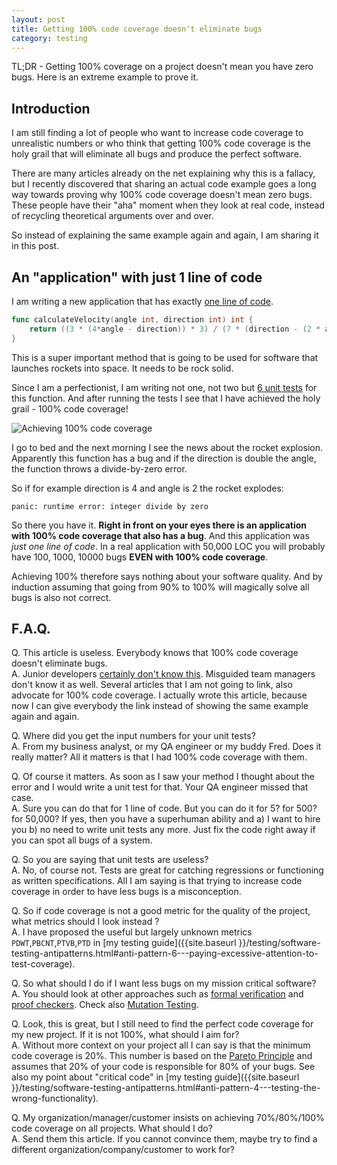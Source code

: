 ```yaml
---
layout: post
title: Getting 100% code coverage doesn't eliminate bugs
category: testing
---
```


TL;DR - Getting 100% coverage on a project doesn't mean you have zero bugs. Here is an extreme example to prove it.

## Introduction

I am still finding a lot of people who want to increase code coverage to unrealistic numbers or who think that getting 100% code coverage is the holy grail that will eliminate all bugs and produce the perfect software.

There are many articles already on the net explaining why this is a fallacy, but I recently discovered that sharing an actual code example goes a long way towards proving why 100% code coverage doesn't mean zero bugs. These people have their "aha" moment when they look at real code, instead of recycling theoretical arguments over and over.

So instead of explaining the same example again and again, I am sharing it in this post.

## An "application" with just 1 line of code

I am writing a new application that has exactly [one line of code](https://github.com/kkapelon/code-coverage-is-overrated/blob/main/velocity.go).

```go
func calculateVelocity(angle int, direction int) int {
	return ((3 * (4*angle - direction)) * 3) / (7 * (direction - (2 * angle))) * -1
}
```

This is a super important method that is going to be used for software that launches rockets into space. It needs to be rock solid.

Since I am a perfectionist, I am writing not one, not two but [6 unit tests](https://github.com/kkapelon/code-coverage-is-overrated/blob/main/velocity_test.go) for this function. 
And after running the tests I see that I have achieved the holy grail - 100% code coverage!


![Achieving 100% code coverage](../../assets/code-coverage/coverage.png)

I go to bed and the next morning I see the news about the rocket explosion. Apparently this 
function has a bug and if the direction is double the angle, the function throws a divide-by-zero error.

So if for example direction is 4 and angle is 2 the rocket explodes:

```
panic: runtime error: integer divide by zero 
```

So there you have it. **Right in front on your eyes there is an application with 100% code coverage that also has a bug**. And this application was _just one line of code_. In a real application with 50,000 LOC you will probably have 100, 1000, 10000 bugs **EVEN with 100% code coverage**.

Achieving 100% therefore says nothing about your software quality. And by induction assuming that going from 90% to 100% will magically solve all bugs is also not correct. 

## F.A.Q.

Q. This article is useless. Everybody knows that 100% code coverage doesn't eliminate bugs.  
A. Junior developers [certainly don't know this](https://xkcd.com/1053/). Misguided team managers don't know it as well. Several articles that I am not going to link, also advocate for 100% code coverage. I actually wrote this article, because now I can give everybody the link instead of showing the same example again and again.

Q. Where did you get the input numbers for your unit tests?  
A. From my business analyst, or my QA engineer or my buddy Fred. Does it really matter? All it matters
is that I had 100% code coverage with them.

Q. Of course it matters. As soon as I saw your method I thought about the error and I would write a unit test for that. Your QA engineer missed that case.  
A. Sure you can do that for 1 line of code. But you can do it for 5? for 500? for 50,000? If yes, then you have a superhuman ability and a) I want to hire you b) no need to write unit tests any more. Just fix the code right away if you can spot all bugs of a system.

Q. So you are saying that unit tests are useless?  
A. No, of course not. Tests are great for catching regressions or functioning as written specifications. All I am saying is that trying to increase code coverage in order to have less bugs is a misconception.

Q. So if code coverage is not a good metric for the quality of the project, what metrics should I look instead ?  
A. I have proposed the useful but largely unknown metrics `PDWT`,`PBCNT`,`PTVB`,`PTD` in [my testing guide]({{site.baseurl }}/testing/software-testing-antipatterns.html#anti-pattern-6---paying-excessive-attention-to-test-coverage).

Q. So what should I do if I want less bugs on my mission critical software?  
A. You should look at other approaches such as [formal verification](https://en.wikipedia.org/wiki/Formal_verification) and [proof checkers](https://en.wikipedia.org/wiki/Proof_assistant). Check also [Mutation Testing](https://en.wikipedia.org/wiki/Mutation_testing).

Q. Look, this is great, but I still need to find the perfect code coverage for my new project. If it is not 100%, what should I aim for?  
A. Without more context on your project all I can say is that the minimum code coverage is 20%. This number is based on the [Pareto Principle](https://en.wikipedia.org/wiki/Pareto_principle) and assumes that 20% of your code is responsible for 80% of your bugs. See also my point about "critical code" in [my testing guide]({{site.baseurl }}/testing/software-testing-antipatterns.html#anti-pattern-4---testing-the-wrong-functionality).

Q. My organization/manager/customer insists on achieving 70%/80%/100% code coverage on all projects. What should I do?   
A. Send them this article. If you cannot convince them, maybe try to find a different organization/company/customer to work for?
